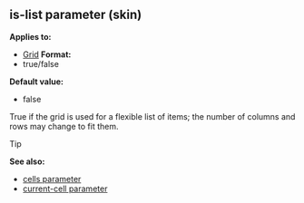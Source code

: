 ## is-list parameter (skin)

<!-- -->
**Applies to:**
+   [Grid](/ref/skin/control/grid.md) <!-- -->
**Format:**
+   true/false
<!-- -->
**Default value:**
+   false


True if the grid is used for a flexible list of items; the
number of columns and rows may change to fit them.

> [!TIP] 
> **See also:**
> +   [cells parameter](/ref/skin/param/cells.md) 
> +   [current-cell parameter](/ref/skin/param/current-cell.md) 

